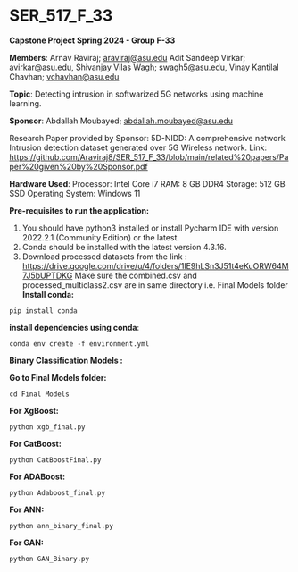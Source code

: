 # SER_517_F_33
**Capstone Project Spring 2024 - Group F-33**

**Members**:
Arnav Raviraj; araviraj@asu.edu
Adit Sandeep Virkar; avirkar@asu.edu,
Shivanjay Vilas Wagh; swagh5@asu.edu,
Vinay Kantilal Chavhan; vchavhan@asu.edu


**Topic**: Detecting intrusion in softwarized 5G networks using machine learning.

**Sponsor**: Abdallah Moubayed; abdallah.moubayed@asu.edu

Research Paper provided by Sponsor: 5D-NIDD: A comprehensive network Intrusion detection dataset generated over 5G Wireless network. 
Link: https://github.com/Araviraj8/SER_517_F_33/blob/main/related%20papers/Paper%20given%20by%20Sponsor.pdf

**Hardware Used**:
Processor: Intel Core i7
RAM: 8 GB DDR4
Storage: 512 GB SSD
Operating System: Windows 11

**Pre-requisites to run the application:**

1) You should have python3 installed or install Pycharm IDE with version 2022.2.1 (Community Edition) or the latest.
2) Conda should be installed with the latest version 4.3.16.
3) Download processed datasets from the link : https://drive.google.com/drive/u/4/folders/1lE9hLSn3J51t4eKuORW64M7J5bUPTDKG
   Make sure the combined.csv and processed_multiclass2.csv are in same directory i.e. Final Models folder
**Install conda:**
  ```shell
pip install conda
 ```

**install dependencies using conda**:

  ```shell
conda env create -f environment.yml
 ```

**Binary Classification Models :**

**Go to Final Models folder:**

```shell
cd Final Models
 ```

**For XgBoost:**
 ```shell
 python xgb_final.py
 ```
 
**For CatBoost:**
```shell
python CatBoostFinal.py
```

**For ADABoost:**
```shell
python Adaboost_final.py
```

**For ANN:**
```shell
python ann_binary_final.py
```

**For GAN:**
```shell
python GAN_Binary.py
```

